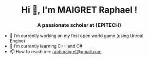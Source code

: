 <h1 align="center">Hi 👋, I'm MAIGRET Raphael !</h1>
<h3 align="center">A passionate scholar at {EPITECH}</h3>

- 🔭 I’m currently working on my first open world game (using Unreal Engine)
- 🌱 I’m currently learning C++ and C#
- 📫 How to reach me: raphmaigret@gmail.com

<!--
**HotAsWater/HotAsWater** is a ✨ _special_ ✨ repository because its `README.md` (this file) appears on your GitHub profile.

Here are some ideas to get you started:

- 👯 I’m looking to collaborate on ...
- 🤔 I’m looking for help with ...
- 💬 Ask me about ...
- 😄 Pronouns: ...
- ⚡ Fun fact: ...
-->
